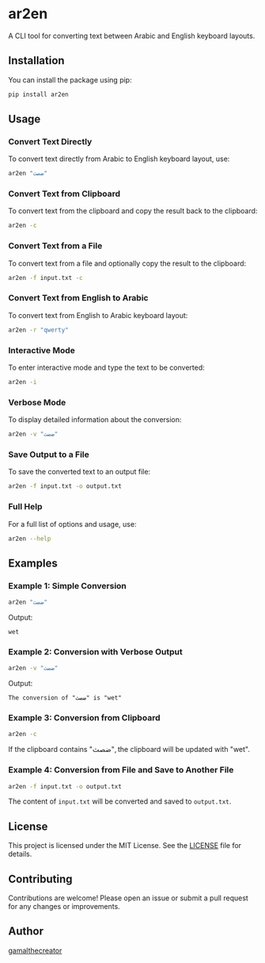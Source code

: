 # ar2en

A CLI tool for converting text between Arabic and English keyboard layouts.

## Installation

You can install the package using pip:

```sh
pip install ar2en
```

## Usage

### Convert Text Directly

To convert text directly from Arabic to English keyboard layout, use:

```sh
ar2en "ضصث"
```

### Convert Text from Clipboard

To convert text from the clipboard and copy the result back to the clipboard:

```sh
ar2en -c
```

### Convert Text from a File

To convert text from a file and optionally copy the result to the clipboard:

```sh
ar2en -f input.txt -c
```

### Convert Text from English to Arabic

To convert text from English to Arabic keyboard layout:

```sh
ar2en -r "qwerty"
```

### Interactive Mode

To enter interactive mode and type the text to be converted:

```sh
ar2en -i
```

### Verbose Mode

To display detailed information about the conversion:

```sh
ar2en -v "ضصث"
```

### Save Output to a File

To save the converted text to an output file:

```sh
ar2en -f input.txt -o output.txt
```

### Full Help

For a full list of options and usage, use:

```sh
ar2en --help
```

## Examples

### Example 1: Simple Conversion

```sh
ar2en "ضصث"
```

Output:

```
wet
```

### Example 2: Conversion with Verbose Output

```sh
ar2en -v "ضصث"
```

Output:

```
The conversion of "ضصث" is "wet"
```

### Example 3: Conversion from Clipboard

```sh
ar2en -c
```

If the clipboard contains "ضصث", the clipboard will be updated with "wet".

### Example 4: Conversion from File and Save to Another File

```sh
ar2en -f input.txt -o output.txt
```

The content of `input.txt` will be converted and saved to `output.txt`.

## License

This project is licensed under the MIT License. See the [LICENSE](LICENSE) file for details.

## Contributing

Contributions are welcome! Please open an issue or submit a pull request for any changes or improvements.

## Author

[gamalthecreator](https://github.com/gamalthecreator)
```
